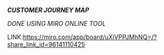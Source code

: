 ***CUSTOMER JOURNEY MAP***

*DONE USING MIRO ONLINE TOOL*

LINK:https://miro.com/app/board/uXjVPPJMhNQ=/?share_link_id=96141110425
